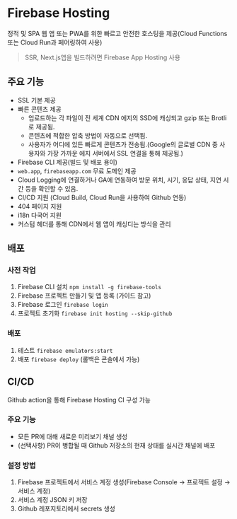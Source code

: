 # Firebase Hosting
정적 및 SPA 웹 앱 또는 PWA를 위한 빠르고 안전한 호스팅을 제공(Cloud Functions 또는 Cloud Run과 페어링하여 사용)

> SSR, Next.js앱을 빌드하려면 Firebase App Hosting 사용

## 주요 기능
- SSL 기본 제공
- 빠른 콘텐츠 제공
  - 업로드하는 각 파일이 전 세계 CDN 에지의 SSD에 캐싱되고 gzip 또는 Brotli로 제공됨.
  - 콘텐츠에 적합한 압축 방법이 자동으로 선택됨.
  - 사용자가 어디에 있든 빠르게 콘텐츠가 전송됨.(Google의 글로벌 CDN 중 사용자와 가장 가까운 에지 서버에서 SSL 연결을 통해 제공됨.)
- Firebase CLI 제공(빌드 및 배포 용이)
- `web.app`, `firebaseapp.com` 무료 도메인 제공
- Cloud Logging에 연결하거나 GA에 연동하여 방문 위치, 시기, 응답 상태, 지연 시간 등을 확인할 수 있음.
- CI/CD 지원 (Cloud Build, Cloud Run을 사용하여 Github 연동)
- 404 페이지 지원
- i18n 다국어 지원
- 커스텀 헤더를 통해 CDN에서 웹 앱이 캐싱디는 방식을 관리

## 배포
### 사전 작업
1. Firebase CLI 설치 `npm install -g firebase-tools`
2. Firebase 프로젝트 만들기 및 앱 등록 (가이드 참고)
3. Firebase 로그인 `firebase login`
3. 프로젝트 초기화 `firebase init hosting --skip-github`

### 배포
1. 테스트 `firebase emulators:start`
2. 배포 `firebase deploy` (롤백은 콘솔에서 가능)

## CI/CD
Github action을 통해 Firebase Hosting CI 구성 가능

### 주요 기능
- 모든 PR에 대해 새로운 미리보기 채널 생성
- (선택사항) PR이 병합될 때 Github 저장소의 현재 상태를 실시간 채널에 배포

### 설정 방법
1. Firebase 프로젝트에서 서비스 계정 생성(Firebase Console → 프로젝트 설정 → 서비스 계정)
2. 서비스 계정 JSON 키 저장
3. Github 레포지토리에서 secrets 생성